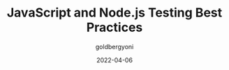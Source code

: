 ---
author: goldbergyoni
date: 2022-04-06
permalink: false
tags:
  - javascript
  - nodejs
  - testing
  - best-practices
target_url: https://github.com/goldbergyoni/javascript-testing-best-practices#readme
title: JavaScript and Node.js Testing Best Practices
---